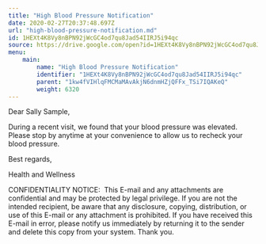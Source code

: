 ```yaml
---
title: "High Blood Pressure Notification"
date: 2020-02-27T20:37:48.697Z
url: "high-blood-pressure-notification.md"
id: 1HEXt4K8Vy8nBPN92jWcGC4od7qu8Jad54IIRJ5i94qc
source: https://drive.google.com/open?id=1HEXt4K8Vy8nBPN92jWcGC4od7qu8Jad54IIRJ5i94qc
menu:
    main:
        name: "High Blood Pressure Notification"
        identifier: "1HEXt4K8Vy8nBPN92jWcGC4od7qu8Jad54IIRJ5i94qc"
        parent: "1kw4fVIHlqFMCMaMAvAkjN6dnmHZjQFFx_TSi7IQAKeQ"
        weight: 6320
---
```

Dear Sally Sample, 

During a recent visit, we found that your blood pressure was elevated. Please stop by anytime at your convenience to allow us to recheck your blood pressure.



Best regards,

Health and Wellness



CONFIDENTIALITY NOTICE:  This E-mail and any attachments are confidential and may be protected by legal privilege. If you are not the intended recipient, be aware that any disclosure, copying, distribution, or use of this E-mail or any attachment is prohibited. If you have received this E-mail in error, please notify us immediately by returning it to the sender and delete this copy from your system. Thank you.

